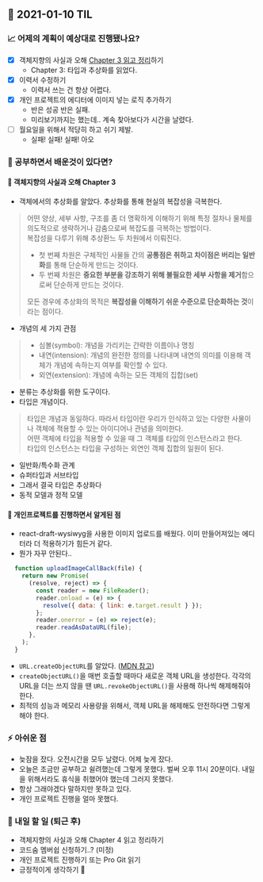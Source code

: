 ## 📆 2021-01-10 TIL

### 📈 어제의 계획이 예상대로 진행됐나요?
- [x] 객체지향의 사실과 오해 [Chapter 3 읽고 정리](https://github.com/saseungmin/reading_books_record_repository/pull/19)하기
  - Chapter 3: 타입과 추상화를 읽었다.
- [x] 이력서 수정하기
  - 이력서 쓰는 건 항상 어렵다.
- [x] 개인 프로젝트의 에디터에 이미지 넣는 로직 추가하기
  - 반은 성공 반은 실패.
  - 미리보기까지는 했는데.. 계속 찾아보다가 시간을 날렸다.
- [ ] 월요일을 위해서 적당히 하고 쉬기 제발.
  - 실패! 실패! 실패! 아오


### 🤔 공부하면서 배운것이 있다면?

#### 🎈 객체지향의 사실과 오해 Chapter 3
- 객체에서의 추상화를 알았다. 추상화를 통해 현실의 복잡성을 극복한다.

> 어떤 양상, 세부 사항, 구조를 좀 더 명확하게 이해하기 위해 특정 절차나 물체를 의도적으로 생략하거나 감춤으로써 복잡도를 극복하는 방법이다.   
> 복잡성을 다루기 위해 추상환느 두 차원에서 이뤄진다.   
> - 첫 번째 차원은 구체적인 사물들 간의 **공통점은 취하고 차이점은 버리는 일반화**를 통해 단순하게 만드는 것이다.
> - 두 번째 차원은 **중요한 부분을 강조하기 위해 불필요한 세부 사항을 제거**함으로써 단순하게 만드는 것이다.
> 
> 모든 경우에 추상화의 목적은 **복잡성을 이해하기 쉬운 수준으로 단순화하는 것**이라는 점이다.

- 개념의 세 가지 관점

> - 심볼(symbol): 개념을 가리키는 간략한 이름이나 명칭
> - 내연(intension): 개념의 완전한 정의를 나타내며 내연의 의미를 이용해 객체가 개념에 속하는지 여부를 확인할 수 있다.
> - 외연(extension): 개념에 속하는 모든 객체의 집합(set)

- 분류는 추상화를 위한 도구이다.
- 타입은 개념이다.

> 타입은 개념과 동일하다. 따라서 타입이란 우리가 인식하고 있는 다양한 사물이나 객체에 젹용할 수 있는 아이디어나 관념을 의미한다.   
> 어떤 객체에 타입을 적용할 수 있을 때 그 객체를 타입의 인스턴스라고 한다.   
> 타입의 인스턴스는 타입을 구성하는 외연인 객체 집합의 일원이 된다.

- 일반화/특수화 관계
- 슈퍼타입과 서브타입
- 그래서 결국 타입은 추상화다
- 동적 모델과 정적 모델

#### 🎈 개인프로젝트를 진행하면서 알게된 점
- react-draft-wysiwyg을 사용한 이미지 업로드를 배웠다. 이미 만들어져있는 에디터라 더 적용하기가 힘든거 같다.
- 뭔가 자꾸 안된다..

```js
  function uploadImageCallBack(file) {
    return new Promise(
      (resolve, reject) => {
        const reader = new FileReader();
        reader.onload = (e) => {
          resolve({ data: { link: e.target.result } });
        };
        reader.onerror = (e) => reject(e);
        reader.readAsDataURL(file);
      },
    );
  }
```

- `URL.createObjectURL`를 알았다. ([MDN 참고](https://developer.mozilla.org/ko/docs/Web/API/URL/createObjectURL))
- `createObjectURL()`을 매번 호출할 때마다 새로운 객체 URL을 생성한다. 각각의 URL을 더는 쓰지 않을 땐 `URL.revokeObjectURL()`을 사용해 하나씩 해제해줘야 한다.
- 최적의 성능과 메모리 사용량을 위해서, 객체 URL을 해제해도 안전하다면 그렇게 해야 한다.

### ⚡ 아쉬운 점
- 늦잠을 잤다. 오전시간을 모두 날렸다. 어제 늦게 잤다.
- 오늘은 조금만 공부하고 쉴려했는데 그렇게 못했다. 벌써 오후 11시 20분이다. 내일을 위해서라도 휴식을 취했어야 했는데 그러지 못했다.
- 항상 그래야겠다 말하지만 못하고 있다.
- 개인 프로젝트 진행을 얼마 못했다.

### 🚀 내일 할 일 (퇴근 후)
- 객체지향의 사실과 오해 Chapter 4 읽고 정리하기
- 코드숨 멤버쉽 신청하기..? (미정)
- 개인 프로젝트 진행하기 또는 Pro Git 읽기
- 긍정적이게 생각하기 😤